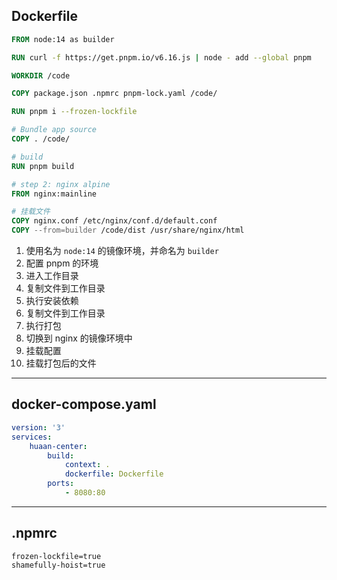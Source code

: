 ## Dockerfile

```Dockerfile
FROM node:14 as builder

RUN curl -f https://get.pnpm.io/v6.16.js | node - add --global pnpm

WORKDIR /code

COPY package.json .npmrc pnpm-lock.yaml /code/

RUN pnpm i --frozen-lockfile

# Bundle app source
COPY . /code/

# build
RUN pnpm build

# step 2: nginx alpine
FROM nginx:mainline

# 挂载文件
COPY nginx.conf /etc/nginx/conf.d/default.conf
COPY --from=builder /code/dist /usr/share/nginx/html
```

1. 使用名为 `node:14` 的镜像环境，并命名为 `builder`
2. 配置 pnpm 的环境
3. 进入工作目录
4. 复制文件到工作目录
5. 执行安装依赖
6. 复制文件到工作目录
7. 执行打包
8. 切换到 nginx 的镜像环境中
9. 挂载配置
10. 挂载打包后的文件

---

## docker-compose.yaml

``` yaml
version: '3'
services:
	huaan-center:
		build:
			context: .
			dockerfile: Dockerfile
		ports:
			- 8080:80
```

---

## .npmrc

```shell
frozen-lockfile=true
shamefully-hoist=true
```